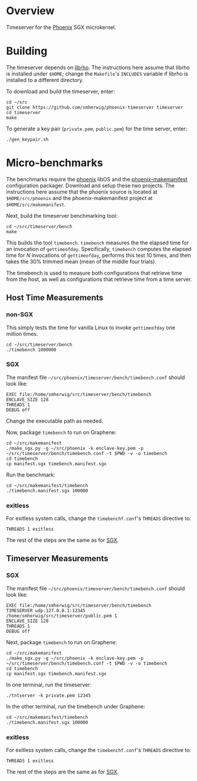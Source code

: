 Overview
========

Timeserver for the [Phoenix](https://github.com/smherwig/phoenix) SGX microkernel.


Building
========

The timeserver depends on [librho](https://github.com/smherwig/librho).  The
instructions here assume that librho is installed under `$HOME`; change the
`Makefile`'s `INCLUDES` variable if librho is installed to a different
directory.


To download and build the timeserver, enter:

```
cd ~/src
git clone https://github.com/smherwig/phoenix-timeserver timeserver
cd timeserver
make
```

To generate a key pair (`private.pem`, `public.pem`) for the time server,
enter:

```
./gen_keypair.sh
```


Micro-benchmarks
================

The benchmarks require the [phoenix](https://github.com/smherwig/phoenix)
libOS and the
[phoenix-makemanifest](https://github.com/smherwig/phoenix-makemanifest)
configuration packager. Download and setup these two projects.  The
instructions here assume that the phoenix source is located at `$HOME/src/phoenix`
and the phoenix-makemanifest project at `$HOME/src/makemanifest`.

Next, build the timeserver benchmarking tool:

```
cd ~/src/timeserver/bench
make
```

This builds the tool `timebench`.  `timebench` measures the the elapsed time
for an invocation of `gettimeofday`.  Specifically, `timebench` computes the
elapsed time for *N* invocations of `gettimeofday`, performs this test 10 times,
and then takes the 30% trimmed mean (mean of the middle four trials).


The timebench is used to measure both configurations that retrieve time from
the host, as well as configurations that retrieve time from a time server.


Host Time Measurements
----------------------

### non-SGX

This simply tests the time for vanilla Linux to invoke `gettimeofday` one
million times.

```
cd ~/src/timeserver/bench
./timebench 1000000
```

### <a name="microbench-hosttime-sgx"/> SGX

The manifest file `~/src/phoenix/timeserver/bench/timebench.conf` should look
like:

```
EXEC file:/home/smherwig/src/timeserver/bench/timebench
ENCLAVE_SIZE 128 
THREADS 1
DEBUG off 
```

Change the executable path as needed.


Now, package `timebench` to run on Graphene:

```
cd ~/src/makemanifest
./make_sgx.py -g ~/src/phoenix -k enclave-key.pem -p ~/src/timeserver/bench/timebench.conf -t $PWD -v -o timebench
cd timebench
cp manifest.sgx timebench.manifest.sgx
```


Run the benchmark:

```
cd ~/src/makemanifest/timebench
./timebench.manifest.sgx 100000
```


### exitless

For exitless system calls, change the `timebenchf.conf`'s `THREADS` directive
to:

```
THREADS 1 exitless
```

The rest of the steps are the same as for [SGX](#microbench-hosttime-sgx).


Timeserver Measurements
-----------------------

### <a name="microbench-timeserver-sgx"/>SGX

The manifest file `~/src/phoenix/timeserver/bench/timebench.conf` should look
like:

```
EXEC file:/home/smherwig/src/timeserver/bench/timebench
TIMESERVER udp:127.0.0.1:12345 /home/smherwig/src/timeserver/public.pem 1
ENCLAVE_SIZE 128 
THREADS 1
DEBUG off 
```

Next, package `timebench` to run on Graphene:

```
cd ~/src/makemanifest
./make_sgx.py -g ~/src/phoenix -k enclave-key.pem -p ~/src/timeserver/bench/timebench.conf -t $PWD -v -o timebench
cd timebench
cp manifest.sgx timebench.manifest.sgx
```

In one terminal, run the timeserver:

```
./tntserver -k private.pem 12345
```

In the other terminal, run the timebench under Graphene:

```
cd ~/src/makemanifest/timebench
./timebench.manifest.sgx 100000
```

### exitless

For exitless system calls, change the `timebenchf.conf`'s `THREADS` directive
to:

```
THREADS 1 exitless
```

The rest of the steps are the same as for [SGX](#microbench-timeserver-sgx).
